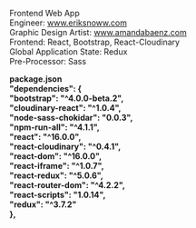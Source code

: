 Frontend Web App <br/>
Engineer: www.eriksnoww.com<br/>
Graphic Design Artist: www.amandabaenz.com<br/>
Frontend: React, Bootstrap, React-Cloudinary<br/>
Global Application State: Redux<br/>
Pre-Processor: Sass<br/>

<b>package.json</br>
"dependencies": { <br/>
  "bootstrap": "^4.0.0-beta.2", <br/>
  "cloudinary-react": "^1.0.4", <br/>
  "node-sass-chokidar": "0.0.3", <br/>
  "npm-run-all": "^4.1.1", <br/>
  "react": "^16.0.0", <br/>
  "react-cloudinary": "^0.4.1", <br/>
  "react-dom": "^16.0.0", <br/>
  "react-iframe": "^1.0.7", <br/>
  "react-redux": "^5.0.6", <br/>
  "react-router-dom": "^4.2.2", <br/>
  "react-scripts": "1.0.14", <br/>
  "redux": "^3.7.2"<br/>
}, <br/>
